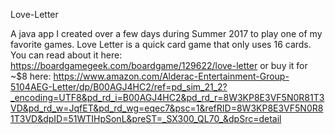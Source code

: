 Love-Letter

A java app I created over a few days during Summer 2017 to play one of my favorite games.  Love Letter is a quick card game that only uses 16 cards.  You can read about it here:  https://boardgamegeek.com/boardgame/129622/love-letter or buy it for ~$8 here: https://www.amazon.com/Alderac-Entertainment-Group-5104AEG-Letter/dp/B00AGJ4HC2/ref=pd_sim_21_2?_encoding=UTF8&pd_rd_i=B00AGJ4HC2&pd_rd_r=8W3KP8E3VF5N0R81T3VD&pd_rd_w=JqfET&pd_rd_wg=eqec7&psc=1&refRID=8W3KP8E3VF5N0R81T3VD&dpID=51WTIHpSonL&preST=_SX300_QL70_&dpSrc=detail
